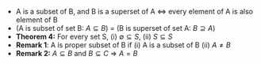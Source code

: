 - A is a subset of B, and B is a superset of A <=> every element of A is also element of B
- (A is subset of set B: $A \subseteq B$) = (B is superset of set A: $B \supseteq A$)
- **Theorem 4:** For every set S, (i) $\emptyset \subseteq S$, (ii) $S \subseteq S$
- **Remark 1**: A is proper subset of B if (i) A is a subset of B (ii) $A \neq B$
- **Remark 2:** $A \subseteq B$ and $B \subseteq C$ => $A = B$